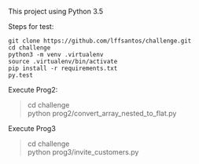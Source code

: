 This project using Python 3.5

Steps for test:

```
git clone https://github.com/lffsantos/challenge.git
cd challenge
python3 -m venv .virtualenv
source .virtualenv/bin/activate  
pip install -r requirements.txt  
py.test
```

Execute Prog2:

> cd challenge  
> python prog2/convert_array_nested_to_flat.py    

Execute Prog3

> cd challenge  
> python prog3/invite_customers.py    
